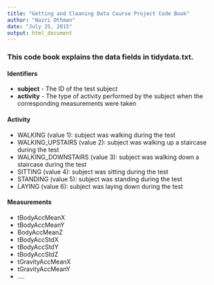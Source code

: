 ```yaml
---
title: "Getting and Cleaning Data Course Project Code Book"
author: "Nazri Othman"
date: "July 25, 2015"
output: html_document
---
```


### This code book explains the data fields in tidydata.txt.

#### Identifiers
* **subject** - The ID of the test subject
* **activity** - The type of activity performed by the subject when the corresponding measurements were taken

#### Activity
*	WALKING (value 1): subject was walking during the test
*	WALKING_UPSTAIRS (value 2): subject was walking up a staircase during the test
*	WALKING_DOWNSTAIRS (value 3): subject was walking down a staircase during the test
*	SITTING (value 4): subject was sitting during the test
*	STANDING (value 5): subject was standing during the test
*	LAYING (value 6): subject was laying down during the test

#### Measurements
* tBodyAccMeanX
* tBodyAccMeanY
* BodyAccMeanZ
*	tBodyAccStdX
*	tBodyAccStdY
*	tBodyAccStdZ
*	tGravityAccMeanX
*	tGravityAccMeanY
*	....


